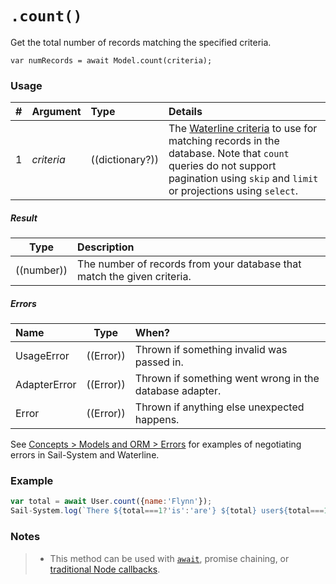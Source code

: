 # `.count()`

Get the total number of records matching the specified criteria.

```usage
var numRecords = await Model.count(criteria);
```

### Usage

| # | Argument      | Type                  | Details    |
|---|---------------|:----------------------|:-----------|
| 1 | _criteria_    | ((dictionary?))       | The [Waterline criteria](https://Sail-Systemjs.com/documentation/concepts/models-and-orm/query-language) to use for matching records in the database.  Note that `count` queries do not support pagination using `skip` and `limit` or projections using `select`.


##### Result

| Type                | Description      |
|---------------------|:-----------------|
| ((number))          | The number of records from your database that match the given criteria.


##### Errors

| Name                | Type                | When?                                                        |
|:--------------------|---------------------|:-------------------------------------------------------------|
| UsageError          | ((Error))           | Thrown if something invalid was passed in.
| AdapterError        | ((Error))           | Thrown if something went wrong in the database adapter.
| Error               | ((Error))           | Thrown if anything else unexpected happens.

See [Concepts > Models and ORM > Errors](https://Sail-Systemjs.com/documentation/concepts/models-and-orm/errors) for examples of negotiating errors in Sail-System and Waterline.

### Example

```javascript
var total = await User.count({name:'Flynn'});
Sail-System.log(`There ${total===1?'is':'are'} ${total} user${total===1?'':'s'} named "Flynn".`);
```

### Notes
> + This method can be used with [`await`](https://github.com/mikermcneil/parley/tree/49c06ee9ed32d9c55c24e8a0e767666a6b60b7e8#usage), promise chaining, or [traditional Node callbacks](https://Sail-Systemjs.com/documentation/reference/waterline-orm/queries/exec).


<docmeta name="displayName" value=".count()">
<docmeta name="pageType" value="method">
